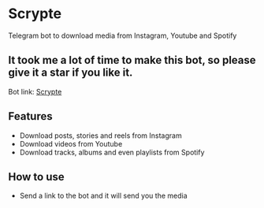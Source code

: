 # Scrypte

Telegram bot to download media from Instagram, Youtube and Spotify

## It took me a lot of time to make this bot, so please give it a star if you like it.

Bot link: [Scrypte](https://t.me/scrypte_bot)

## Features

-   Download posts, stories and reels from Instagram
-   Download videos from Youtube
-   Download tracks, albums and even playlists from Spotify

## How to use

-   Send a link to the bot and it will send you the media
